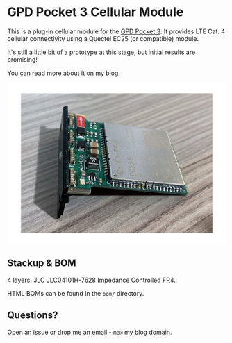 # GPD Pocket 3 Cellular Module

This is a plug-in cellular module for the [GPD Pocket 3](https://gpd.hk/gpdpocket3). It provides LTE Cat. 4 cellular connectivity using a Quectel EC25 (or compatible) module.

It's still a little bit of a prototype at this stage, but initial results are promising!

You can read more about it [on my blog](https://damow.net/gpd-pocket-3-cellular-module).

![Assembled prototype based on Rev1](image/prototype.jpg)

## Stackup & BOM

4 layers. JLC JLC04101H-7628 Impedance Controlled FR4.

HTML BOMs can be found in the `bom/` directory.

## Questions?

Open an issue or drop me an email - `me@` my blog domain.